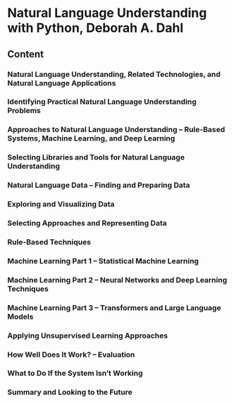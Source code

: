 # Natural Language Understanding with Python, Deborah A. Dahl
## Content
### Natural Language Understanding, Related Technologies, and Natural Language Applications
### Identifying Practical Natural Language Understanding Problems
### Approaches to Natural Language Understanding – Rule-Based Systems, Machine Learning, and Deep Learning
### Selecting Libraries and Tools for Natural Language Understanding
### Natural Language Data – Finding and Preparing Data
### Exploring and Visualizing Data
### Selecting Approaches and Representing Data
### Rule-Based Techniques
### Machine Learning Part 1 – Statistical Machine Learning
### Machine Learning Part 2 – Neural Networks and Deep Learning Techniques
### Machine Learning Part 3 – Transformers and Large Language Models
### Applying Unsupervised Learning Approaches
### How Well Does It Work? – Evaluation
### What to Do If the System Isn’t Working
### Summary and Looking to the Future
